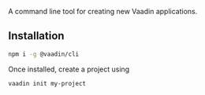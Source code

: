 A command line tool for creating new Vaadin applications.

## Installation

```sh
npm i -g @vaadin/cli
```

Once installed, create a project using

```sh
vaadin init my-project
```
